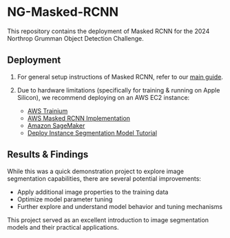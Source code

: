 # NG-Masked-RCNN

This repository contains the deployment of Masked RCNN for the 2024 Northrop Grumman Object Detection Challenge.

## Deployment

1. For general setup instructions of Masked RCNN, refer to our [main guide](https://github.com/matterport/Mask_RCNN).

2. Due to hardware limitations (specifically for training & running on Apple Silicon), we recommend deploying on an AWS EC2 instance:
   - [AWS Trainium](https://aws.amazon.com/ai/machine-learning/trainium/)
   - [AWS Masked RCNN Implementation](https://github.com/aws-samples/mask-rcnn-tensorflow)
   - [Amazon SageMaker](https://aws.amazon.com/sagemaker/)
   - [Deploy Instance Segmentation Model Tutorial](https://medium.com/innovation-res/deploy-your-instance-segmentation-model-using-aws-sagemaker-part-1-e95fbeff97f1)

## Results & Findings

While this was a quick demonstration project to explore image segmentation capabilities, there are several potential improvements:

- Apply additional image properties to the training data
- Optimize model parameter tuning  
- Further explore and understand model behavior and tuning mechanisms

This project served as an excellent introduction to image segmentation models and their practical applications.
